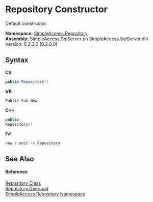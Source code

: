 # Repository Constructor 
 

Default constructor.

**Namespace:**&nbsp;<a href="N_SimpleAccess_Repository">SimpleAccess.Repository</a><br />**Assembly:**&nbsp;SimpleAccess.SqlServer (in SimpleAccess.SqlServer.dll) Version: 0.2.3.0 (0.2.8.0)

## Syntax

**C#**<br />
``` C#
public Repository()
```

**VB**<br />
``` VB
Public Sub New
```

**C++**<br />
``` C++
public:
Repository()
```

**F#**<br />
``` F#
new : unit -> Repository
```


## See Also


#### Reference
<a href="T_SimpleAccess_Repository_Repository">Repository Class</a><br /><a href="Overload_SimpleAccess_Repository_Repository__ctor">Repository Overload</a><br /><a href="N_SimpleAccess_Repository">SimpleAccess.Repository Namespace</a><br />